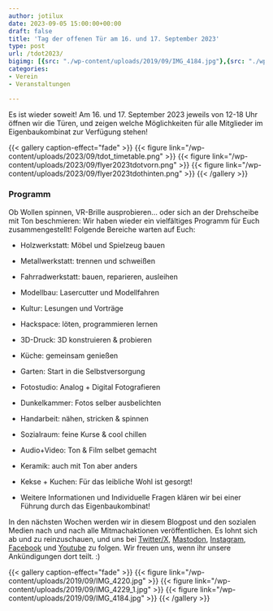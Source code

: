 ```yaml
---
author: jotilux
date: 2023-09-05 15:00:00+00:00
draft: false
title: 'Tag der offenen Tür am 16. und 17. September 2023'
type: post
url: /tdot2023/
bigimg: [{src: "./wp-content/uploads/2019/09/IMG_4184.jpg"},{src: "./wp-content/uploads/2019/09/IMG_4229_1.jpg"}, {src: "./wp-content/uploads/2019/09/IMG_4220.jpg"}]
categories:
- Verein
- Veranstaltungen

---
```


Es ist wieder soweit! Am 16. und 17. September 2023 jeweils von 12-18 Uhr öffnen wir die Türen, und zeigen welche Möglichkeiten 
für alle Mitglieder im Eigenbaukombinat zur Verfügung stehen!

<!-- more -->

{{< gallery caption-effect="fade" >}}
{{< figure link="/wp-content/uploads/2023/09/tdot_timetable.png" >}}
{{< figure link="/wp-content/uploads/2023/09/flyer2023tdotvorn.png" >}}
{{< figure link="/wp-content/uploads/2023/09/flyer2023tdothinten.png" >}}
{{< /gallery >}}

### Programm

Ob Wollen spinnen, VR-Brille ausprobieren… oder sich an der Drehscheibe mit Ton beschmieren: Wir haben wieder ein vielfältiges Programm für Euch zusammengestellt!
Folgende Bereiche warten auf Euch:

* Holzwerkstatt: Möbel und Spielzeug bauen
* Metallwerkstatt: trennen und schweißen
* Fahrradwerkstatt: bauen, reparieren, ausleihen
* Modellbau: Lasercutter und Modellfahren
* Kultur: Lesungen und Vorträge
* Hackspace: löten, programmieren lernen
* 3D-Druck: 3D konstruieren & probieren
* Küche: gemeinsam genießen
* Garten: Start in die Selbstversorgung
* Fotostudio: Analog + Digital Fotografieren
* Dunkelkammer: Fotos selber ausbelichten
* Handarbeit: nähen, stricken & spinnen
* Sozialraum: feine Kurse & cool chillen
* Audio+Video: Ton & Film selbet gemacht
* Keramik: auch mit Ton aber anders


* Kekse + Kuchen: Für das leibliche Wohl ist gesorgt!
* Weitere Informationen und Individuelle Fragen klären wir bei einer Führung durch das Eigenbaukombinat!

In den nächsten Wochen werden wir in diesem Blogpost und den sozialen Medien nach und nach alle Mitmachaktionen veröffentlichen. Es lohnt sich ab und zu reinzuschauen, 
und uns bei [Twitter/X](https://twitter.com/ebkhalle), [Mastodon](https://chaos.social/@eigenbaukombinat), [Instagram](https://www.instagram.com/ebkhalle/), 
[Facebook](https://www.facebook.com/Eigenbaukombinat/) und [Youtube](https://www.youtube.com/channel/UCsfpJrx2csVoioxv6xrCqJA) zu folgen. Wir freuen uns, 
wenn ihr unsere Ankündigungen dort teilt. :)


{{< gallery caption-effect="fade" >}}
{{< figure link="/wp-content/uploads/2019/09/IMG_4220.jpg" >}}
{{< figure link="/wp-content/uploads/2019/09/IMG_4229_1.jpg" >}}
{{< figure link="/wp-content/uploads/2019/09/IMG_4184.jpg" >}}
{{< /gallery >}}
